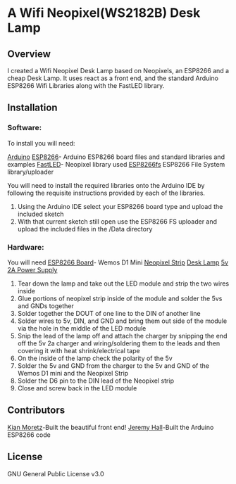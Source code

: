 # A Wifi Neopixel(WS2182B) Desk Lamp

## Overview

I created a Wifi Neopixel Desk Lamp based on Neopixels, an ESP8266 and a cheap Desk Lamp.
It uses react as a front end, and the standard Arduino ESP8266 Wifi Libraries along with the FastLED library.

## Installation

### Software:
To install you will need:

[Arduino](https://www.arduino.cc/)
[ESP8266](https://github.com/esp8266/Arduino)- Arduino ESP8266 board files and standard libraries and examples
[FastLED](https://github.com/jasoncoon/esp8266-fastled-webserver)- Neopixel library used
[ESP8266fs](https://github.com/esp8266/arduino-esp8266fs-plugin) ESP8266 File System library/uploader

You will need to install the required libraries onto the Arduino IDE by following the requisite instructions provided by each of the libraries.

1. Using the Arduino IDE select your ESP8266 board type and upload the included sketch
2. With that current sketch still open use the ESP8266 FS uploader and upload the included files in the /Data directory

### Hardware:
You will need
[ESP8266 Board](https://www.ebay.com/sch/i.html?_from=R40&_trksid=p2386202.m570.l1313.TR8.TRC1.A0.H0.Xwemos+d1+mini.TRS0&_nkw=wemos+d1+mini&_sacat=0)- Wemos D1 Mini
[Neopixel Strip](https://www.adafruit.com/product/2837)
[Desk Lamp](https://www.walmart.com/ip/Mainstays-LED-Desk-Lamp/49333225)
[5v 2A Power Supply](https://www.adafruit.com/product/1995)

1. Tear down the lamp and take out the LED module and strip the two wires inside
2. Glue portions of neopixel strip inside of the module and solder the 5vs and GNDs together
3. Solder together the DOUT of one line to the DIN of another line
4. Solder wires to 5v, DIN, and GND and bring them out side of the module via the hole in the middle of the LED module
5. Snip the lead of the lamp off and attach the charger by snipping the end off the 5v 2a charger and wiring/soldering them to the leads and then covering it with heat shrink/electrical tape
6. On the inside of the lamp check the polarity of the 5v
7. Solder the 5v and GND from the charger to the 5v and GND of the Wemos D1 mini and the Neopixel Strip
8. Solder the D6 pin to the DIN lead of the Neopixel strip
9. Close and screw back in the LED module

## Contributors
[Kian Moretz]( https://github.com/kmoretz)-Built the beautiful front end!
[Jeremy Hall]( https://github.com/Coldreactor64)-Built the Arduino ESP8266 code
## License
GNU General Public License v3.0
